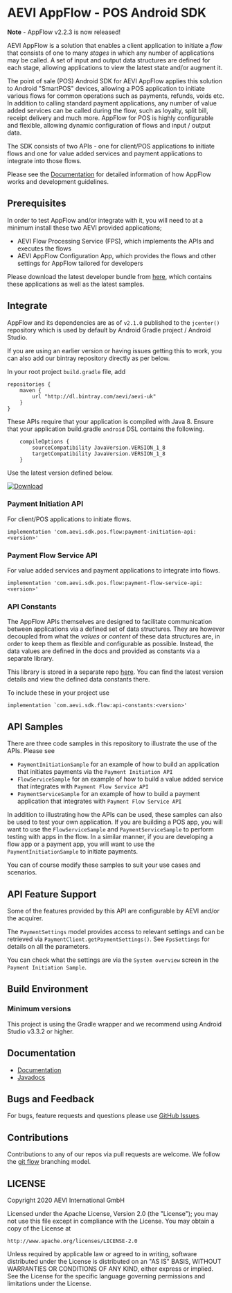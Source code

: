 # AEVI AppFlow - POS Android SDK

**Note** - AppFlow v2.2.3 is now released!

AEVI AppFlow is a solution that enables a client application to initiate a _flow_ that consists of one to many _stages_ in which any number of applications may be called.
A set of input and output data structures are defined for each stage, allowing applications to view the latest state and/or augment it.

The point of sale (POS) Android SDK for AEVI AppFlow applies this solution to Android "SmartPOS" devices, allowing a POS application to initiate various
flows for common operations such as payments, refunds, voids etc. In addition to calling standard payment applications, any number of value added services can be called during the flow,
such as loyalty, split bill, receipt delivery and much more. AppFlow for POS is highly configurable and flexible, allowing dynamic configuration of flows and input / output data.

The SDK consists of two APIs - one for client/POS applications to initiate flows and one for value added services and payment applications to integrate into those flows.

Please see the [Documentation](https://developer.aevi.com/) for detailed information of how AppFlow works and development guidelines.

## Prerequisites

In order to test AppFlow and/or integrate with it, you will need to at a minimum install these two AEVI provided applications;
- AEVI Flow Processing Service (FPS), which implements the APIs and executes the flows
- AEVI AppFlow Configuration App, which provides the flows and other settings for AppFlow tailored for developers

Please download the latest developer bundle from [here](https://developer.aevi.com//downloads/), which contains these applications as well as the latest samples.

## Integrate

AppFlow and its dependencies are as of `v2.1.0` published to the `jcenter()` repository which is used by default by Android Gradle project / Android Studio.

If you are using an earlier version or having issues getting this to work, you can also add our bintray repository directly as per below. 

In your root project `build.gradle` file, add

```
repositories {
    maven {
        url "http://dl.bintray.com/aevi/aevi-uk"
    }
}
```

These APIs require that your application is compiled with Java 8. Ensure that your application build.gradle `android` DSL contains the following.
```
    compileOptions {
        sourceCompatibility JavaVersion.VERSION_1_8
        targetCompatibility JavaVersion.VERSION_1_8
    }
```

Use the latest version defined below.

[ ![Download](https://api.bintray.com/packages/aevi/aevi-uk/appflow-sdk/images/download.svg) ](https://bintray.com/aevi/aevi-uk/appflow-sdk/_latestVersion)

### Payment Initiation API

For client/POS applications to initiate flows.

```
implementation 'com.aevi.sdk.pos.flow:payment-initiation-api:<version>'
```

### Payment Flow Service API

For value added services and payment applications to integrate into flows.

```
implementation 'com.aevi.sdk.pos.flow:payment-flow-service-api:<version>'
```

### API Constants

The AppFlow APIs themselves are designed to facilitate communication between applications via a defined set of data structures. They are however decoupled from what the _values_ or _content_
of these data structures are, in order to keep them as flexible and configurable as possible. Instead, the data values are defined in the docs and provided as constants via a separate library.

This library is stored in a separate repo [here](https://github.com/AEVI-AppFlow/api-constants). You can find the latest version details and view the defined data constants there.

To include these in your project use
```
implementation `com.aevi.sdk.flow:api-constants:<version>'
```

## API Samples

There are three code samples in this repository to illustrate the use of the APIs. Please see
- `PaymentInitiationSample` for an example of how to build an application that initiates payments via the `Payment Initiation API`
- `FlowServiceSample` for an example of how to build a value added service that integrates with `Payment Flow Service API`
- `PaymentServiceSample` for an example of how to build a payment application that integrates with `Payment Flow Service API`

In addition to illustrating how the APIs can be used, these samples can also be used to test your own application.
If you are building a POS app, you will want to use the `FlowServiceSample` and `PaymentServiceSample` to perform testing with apps in the flow.
In a similar manner, if you are developing a flow app or a payment app, you will want to use the `PaymentInitiationSample` to initiate payments.

You can of course modify these samples to suit your use cases and scenarios.

## API Feature Support

Some of the features provided by this API are configurable by AEVI and/or the acquirer.

The `PaymentSettings` model provides access to relevant settings and can be retrieved via `PaymentClient.getPaymentSettings()`.
See `FpsSettings` for details on all the parameters.

You can check what the settings are via the `System overview` screen in the `Payment Initiation Sample`.

## Build Environment

### Minimum versions

This project is using the Gradle wrapper and we recommend using Android Studio v3.3.2 or higher.

## Documentation

* [Documentation](https://aevi-appflow.github.io/pos-android-sdk/)
* [Javadocs](https://aevi-appflow.github.io/pos-android-sdk/reference/)

## Bugs and Feedback

For bugs, feature requests and questions please use [GitHub Issues](https://github.com/AEVI-AppFlow/pos-android-sdk/issues).

## Contributions

Contributions to any of our repos via pull requests are welcome. We follow the [git flow](https://nvie.com/posts/a-successful-git-branching-model/) branching model.

## LICENSE

Copyright 2020 AEVI International GmbH

Licensed under the Apache License, Version 2.0 (the "License");
you may not use this file except in compliance with the License.
You may obtain a copy of the License at

    http://www.apache.org/licenses/LICENSE-2.0

Unless required by applicable law or agreed to in writing, software
distributed under the License is distributed on an "AS IS" BASIS,
WITHOUT WARRANTIES OR CONDITIONS OF ANY KIND, either express or implied.
See the License for the specific language governing permissions and
limitations under the License.
